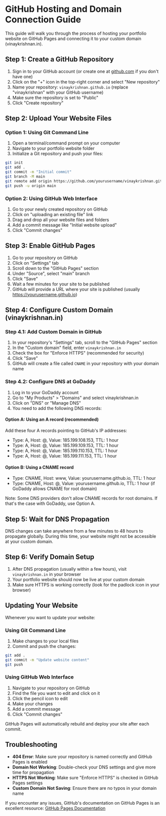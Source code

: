 # GitHub Hosting and Domain Connection Guide

This guide will walk you through the process of hosting your portfolio website on GitHub Pages and connecting it to your custom domain (vinaykrishnan.in).

## Step 1: Create a GitHub Repository

1. Sign in to your GitHub account (or create one at [github.com](https://github.com) if you don't have one)
2. Click on the "+" icon in the top-right corner and select "New repository"
3. Name your repository: `vinaykrishnan.github.io` (replace "vinaykrishnan" with your GitHub username)
4. Make sure the repository is set to "Public"
5. Click "Create repository"

## Step 2: Upload Your Website Files

### Option 1: Using Git Command Line

1. Open a terminal/command prompt on your computer
2. Navigate to your portfolio website folder
3. Initialize a Git repository and push your files:

```bash
git init
git add .
git commit -m "Initial commit"
git branch -M main
git remote add origin https://github.com/yourusername/vinaykrishnan.github.io.git
git push -u origin main
```

### Option 2: Using GitHub Web Interface

1. Go to your newly created repository on GitHub
2. Click on "uploading an existing file" link
3. Drag and drop all your website files and folders
4. Add a commit message like "Initial website upload"
5. Click "Commit changes"

## Step 3: Enable GitHub Pages

1. Go to your repository on GitHub
2. Click on "Settings" tab
3. Scroll down to the "GitHub Pages" section
4. Under "Source", select "main" branch
5. Click "Save"
6. Wait a few minutes for your site to be published
7. GitHub will provide a URL where your site is published (usually https://yourusername.github.io)

## Step 4: Configure Custom Domain (vinaykrishnan.in)

### Step 4.1: Add Custom Domain in GitHub

1. In your repository's "Settings" tab, scroll to the "GitHub Pages" section
2. In the "Custom domain" field, enter `vinaykrishnan.in`
3. Check the box for "Enforce HTTPS" (recommended for security)
4. Click "Save"
5. GitHub will create a file called `CNAME` in your repository with your domain name

### Step 4.2: Configure DNS at GoDaddy

1. Log in to your GoDaddy account
2. Go to "My Products" > "Domains" and select vinaykrishnan.in
3. Click on "DNS" or "Manage DNS"
4. You need to add the following DNS records:

#### Option A: Using an A record (recommended)
Add these four A records pointing to GitHub's IP addresses:
- Type: A, Host: @, Value: 185.199.108.153, TTL: 1 hour
- Type: A, Host: @, Value: 185.199.109.153, TTL: 1 hour
- Type: A, Host: @, Value: 185.199.110.153, TTL: 1 hour
- Type: A, Host: @, Value: 185.199.111.153, TTL: 1 hour

#### Option B: Using a CNAME record
- Type: CNAME, Host: www, Value: yourusername.github.io, TTL: 1 hour
- Type: CNAME, Host: @, Value: yourusername.github.io, TTL: 1 hour (if GoDaddy allows CNAME for root domain)

Note: Some DNS providers don't allow CNAME records for root domains. If that's the case with GoDaddy, use Option A.

## Step 5: Wait for DNS Propagation

DNS changes can take anywhere from a few minutes to 48 hours to propagate globally. During this time, your website might not be accessible at your custom domain.

## Step 6: Verify Domain Setup

1. After DNS propagation (usually within a few hours), visit `vinaykrishnan.in` in your browser
2. Your portfolio website should now be live at your custom domain
3. Make sure HTTPS is working correctly (look for the padlock icon in your browser)

## Updating Your Website

Whenever you want to update your website:

### Using Git Command Line

1. Make changes to your local files
2. Commit and push the changes:

```bash
git add .
git commit -m "Update website content"
git push
```

### Using GitHub Web Interface

1. Navigate to your repository on GitHub
2. Find the file you want to edit and click on it
3. Click the pencil icon to edit
4. Make your changes
5. Add a commit message
6. Click "Commit changes"

GitHub Pages will automatically rebuild and deploy your site after each commit.

## Troubleshooting

- **404 Error**: Make sure your repository is named correctly and GitHub Pages is enabled
- **Domain Not Working**: Double-check your DNS settings and give more time for propagation
- **HTTPS Not Working**: Make sure "Enforce HTTPS" is checked in GitHub Pages settings
- **Custom Domain Not Saving**: Ensure there are no typos in your domain name

If you encounter any issues, GitHub's documentation on GitHub Pages is an excellent resource: [GitHub Pages Documentation](https://docs.github.com/en/pages)
